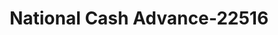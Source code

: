 ---
f_zip-code: 39440
f_state-code: MS
title: National Cash Advance-22516
f_phone: 601-425-5550
f_city-only: Laurel
f_address: 132 Beacon Street Laurel
f_location-unique-id: '22516'
slug: national-cash-advance-22516
updated-on: '2024-05-30T13:46:58.046Z'
created-on: '2024-05-30T13:36:59.803Z'
published-on: '2024-05-30T13:54:32.469Z'
f_city-state: cms/city/laurel-ms.md
f_company: cms/company/national-cash-advance.md
f_state: cms/state/mississippi.md
layout: '[payday-loan].html'
tags: payday-loan
---